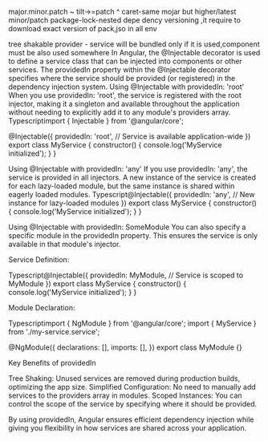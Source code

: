major.minor.patch
~ tilt->=patch
^ caret-same mojar but higher/latest minor/patch
package-lock-nested depe dency versioning
,it require to download exact version of pack,jso in all env

tree shakable provider - service will be bundled only if it is used,component must be also used somewhere
In Angular, the @Injectable decorator is used to define a service class that can be injected into components or other services. The providedIn property within the @Injectable decorator specifies where the service should be provided (or registered) in the dependency injection system.
Using @Injectable with providedIn: 'root'
When you use providedIn: 'root', the service is registered with the root injector, making it a singleton and available throughout the application without needing to explicitly add it to any module's providers array.
Typescriptimport { Injectable } from '@angular/core';

@Injectable({
  providedIn: 'root', // Service is available application-wide
})
export class MyService {
  constructor() {
    console.log('MyService initialized');
  }
}

Using @Injectable with providedIn: 'any'
If you use providedIn: 'any', the service is provided in all injectors. A new instance of the service is created for each lazy-loaded module, but the same instance is shared within eagerly loaded modules.
Typescript@Injectable({
  providedIn: 'any', // New instance for lazy-loaded modules
})
export class MyService {
  constructor() {
    console.log('MyService initialized');
  }
}

Using @Injectable with providedIn: SomeModule
You can also specify a specific module in the providedIn property. This ensures the service is only available in that module's injector.

Service Definition:

Typescript@Injectable({
  providedIn: MyModule, // Service is scoped to MyModule
})
export class MyService {
  constructor() {
    console.log('MyService initialized');
  }
}


Module Declaration:

Typescriptimport { NgModule } from '@angular/core';
import { MyService } from './my-service.service';

@NgModule({
  declarations: [],
  imports: [],
})
export class MyModule {}

Key Benefits of providedIn

Tree Shaking: Unused services are removed during production builds, optimizing the app size.
Simplified Configuration: No need to manually add services to the providers array in modules.
Scoped Instances: You can control the scope of the service by specifying where it should be provided.

By using providedIn, Angular ensures efficient dependency injection while giving you flexibility in how services are shared across your application.

